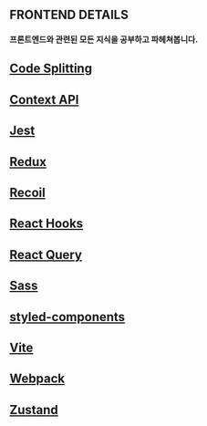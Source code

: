 ## FRONTEND DETAILS

#### 프론트엔드와 관련된 모든 지식을 공부하고 파헤쳐봅니다.

## [Code Splitting](https://github.com/Ubinquitous/Details/tree/master/Code%20Splitting)

## [Context API](https://github.com/Ubinquitous/Details/tree/master/Context%20API)

## [Jest](https://github.com/Ubinquitous/Details/tree/master/Jest)

## [Redux](https://github.com/Ubinquitous/Details/tree/master/Redux)

## [Recoil](https://github.com/Ubinquitous/Details/tree/master/Recoil)

## [React Hooks](https://github.com/Ubinquitous/Details/tree/master/React-hooks)

## [React Query](https://github.com/Ubinquitous/Details/tree/master/React%20Query)

## [Sass](https://github.com/Ubinquitous/Details/tree/master/Sass)

## [styled-components](https://github.com/Ubinquitous/Details/tree/master/Styled-components)

## [Vite](https://github.com/Ubinquitous/Details/tree/master/Vite)

## [Webpack](https://github.com/Ubinquitous/Details/tree/master/Webpack)

## [Zustand](https://github.com/Ubinquitous/Details/tree/master/Zustand)
